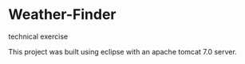 # Weather-Finder
technical exercise

This project was built using eclipse with an apache tomcat 7.0 server.

